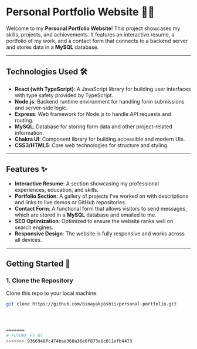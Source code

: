 # **Personal Portfolio Website** 👨‍💻

Welcome to my **Personal Portfolio Website**! This project showcases my skills, projects, and achievements. It features an interactive resume, a portfolio of my work, and a contact form that connects to a backend server and stores data in a **MySQL** database.

---

## **Technologies Used** 🛠️

- **React (with TypeScript)**: A JavaScript library for building user interfaces with type safety provided by TypeScript.
- **Node.js**: Backend runtime environment for handling form submissions and server-side logic.
- **Express**: Web framework for Node.js to handle API requests and routing.
- **MySQL**: Database for storing form data and other project-related information.
- **Chakra UI**: Component library for building accessible and modern UIs.
- **CSS3/HTML5**: Core web technologies for structure and styling.

---

## **Features** ✨

- **Interactive Resume**: A section showcasing my professional experiences, education, and skills.
- **Portfolio Section**: A gallery of projects I've worked on with descriptions and links to live demos or GitHub repositories.
- **Contact Form**: A functional form that allows visitors to send messages, which are stored in a **MySQL** database and emailed to me.
- **SEO Optimization**: Optimized to ensure the website ranks well on search engines.
- **Responsive Design**: The website is fully responsive and works across all devices.

---

## **Getting Started** 🚀

### **1. Clone the Repository**

Clone this repo to your local machine:

```bash
git clone https://github.com/binayakjoshii/personal-portfolio.git




=======
# FUTURE_FS_01
>>>>>>> 9366948fc474bae368a36e0f873a8c011efb4473
